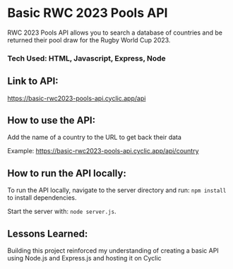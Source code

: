 # Basic RWC 2023 Pools API

RWC 2023 Pools API allows you to search a database of countries and be returned their pool draw for the Rugby World Cup 2023.


### Tech Used: HTML, Javascript, Express, Node

## Link to API: 
https://basic-rwc2023-pools-api.cyclic.app/api


## How to use the API:

Add the name of a country to the URL to get back their data

Example: https://basic-rwc2023-pools-api.cyclic.app/api/country



## How to run the API locally:

To run the API locally, navigate to the server directory and run: `npm install` to install dependencies.

Start the server with: `node server.js`.


## Lessons Learned:

Building this project reinforced my understanding of creating a basic API using Node.js and Express.js and hosting it on Cyclic





